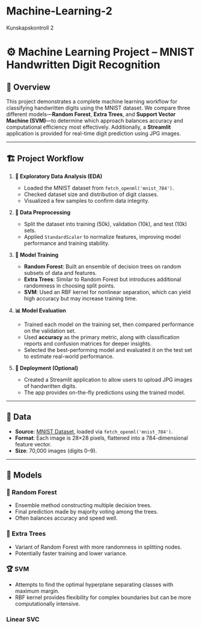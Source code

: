 # Machine-Learning-2
Kunskapskontroll 2
# ⚙️ Machine Learning Project – MNIST Handwritten Digit Recognition

## 🔎 Overview
This project demonstrates a complete machine learning workflow for classifying handwritten digits using the MNIST dataset. We compare three different models—**Random Forest**, **Extra Trees**, and **Support Vector Machine (SVM)**—to determine which approach balances accuracy and computational efficiency most effectively. Additionally, a **Streamlit** application is provided for real-time digit prediction using JPG images.

---

## 🏗️ Project Workflow

1. **🔬 Exploratory Data Analysis (EDA)**
   - Loaded the MNIST dataset from `fetch_openml('mnist_784')`.
   - Checked dataset size and distribution of digit classes.
   - Visualized a few samples to confirm data integrity.

2. **🧹 Data Preprocessing**
   - Split the dataset into training (50k), validation (10k), and test (10k) sets.
   - Applied `StandardScaler` to normalize features, improving model performance and training stability.

3. **🤖 Model Training**
   - **Random Forest**: Built an ensemble of decision trees on random subsets of data and features.
   - **Extra Trees**: Similar to Random Forest but introduces additional randomness in choosing split points.
   - **SVM**: Used an RBF kernel for nonlinear separation, which can yield high accuracy but may increase training time.

4. **📊 Model Evaluation**
   - Trained each model on the training set, then compared performance on the validation set.
   - Used **accuracy** as the primary metric, along with classification reports and confusion matrices for deeper insights.
   - Selected the best-performing model and evaluated it on the test set to estimate real-world performance.

5. **🚀 Deployment (Optional)**
   - Created a Streamlit application to allow users to upload JPG images of handwritten digits.
   - The app provides on-the-fly predictions using the trained model.

---

## 📂 Data
- **Source**: [MNIST Dataset](http://yann.lecun.com/exdb/mnist/), loaded via `fetch_openml('mnist_784')`.
- **Format**: Each image is 28×28 pixels, flattened into a 784-dimensional feature vector.
- **Size**: 70,000 images (digits 0–9).

---

## 🤔 Models

### 🌳 Random Forest
- Ensemble method constructing multiple decision trees.
- Final prediction made by majority voting among the trees.
- Often balances accuracy and speed well.

### 🌱 Extra Trees
- Variant of Random Forest with more randomness in splitting nodes.
- Potentially faster training and lower variance.

### 🏆 SVM
- Attempts to find the optimal hyperplane separating classes with maximum margin.
- RBF kernel provides flexibility for complex boundaries but can be more computationally intensive.

### Linear SVC


